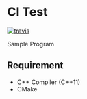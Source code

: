 # CI Test

[![travis](https://travis-ci.org/ykittajp/ci_test.svg?branch=master)](https://travis-ci.org/ykittajp/ci_test)

Sample Program

## Requirement

 - C++ Compiler (C++11)
 - CMake
